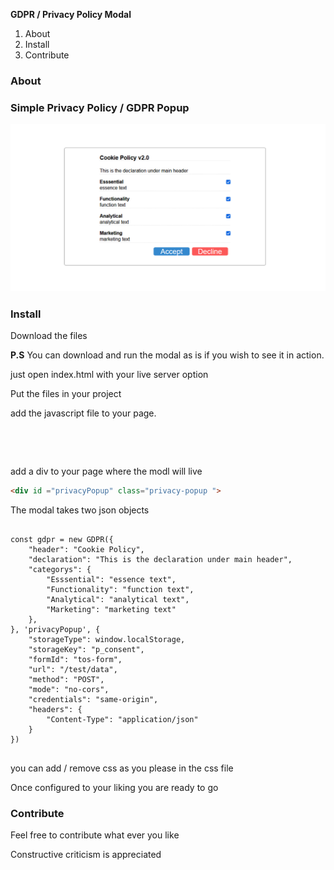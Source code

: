 <b>GDPR / Privacy Policy Modal</b>


<ol>
<li>About</li>
<li>Install</li>
<li>Contribute</li>
</ol>


<h3>About<h3>
<p>Simple Privacy Policy / GDPR Popup</p>
<img src="https://github.com/zerqs/privacyPolicyModal/blob/main/screenshot/screenshot.PNG" alt="screenshot.png">


<h3>Install</h3>

<p>Download the files</p>
<p><b>P.S</b> You can download and run the modal as is if you wish to see it in action.</p>
<p>just open index.html with your live server option</p>
<p>Put the files in your project</p>
<p> add  the javascript file to your  page.</p>
<pre>
<code>
<script src="./privacy-popup/js/privacy.js"></script>
</code>
</pre>
<p> add a div to your page where the modl will live</p>  

```html
<div id ="privacyPopup" class="privacy-popup ">
````

<p> The modal takes two json objects </p>

<pre>
<code>
const gdpr = new GDPR({
    "header": "Cookie Policy",
    "declaration": "This is the declaration under main header",
    "categorys": {
        "Esssential": "essence text",
        "Functionality": "function text",
        "Analytical": "analytical text",
        "Marketing": "marketing text"
    },
}, 'privacyPopup', {
    "storageType": window.localStorage,
    "storageKey": "p_consent",
    "formId": "tos-form",
    "url": "/test/data",
    "method": "POST",
    "mode": "no-cors",
    "credentials": "same-origin",
    "headers": {
        "Content-Type": "application/json"
    }
})
</code>
</pre>
<p> you can add / remove css as you please in the css file</p>
<p> Once configured to your liking you are ready to go</p>

<h3>Contribute</h3>
<p>Feel free to contribute what ever you like</p>
<p>Constructive criticism is appreciated</p>